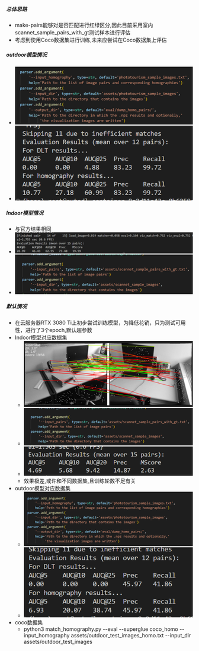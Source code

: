 ##### 总体思路
- make-pairs能够对是否匹配进行红绿区分,因此目前采用室内scannet_sample_pairs_with_gt测试样本进行评估
- 考虑到使用Coco数据集进行训练,未来应尝试在Coco数据集上评估
##### outdoor模型情况
- ![](attachments/Pasted%20image%2020230113212511.png)
- ![](attachments/Pasted%20image%2020230113212530.png)
##### Indoor模型情况
- 与官方结果相同
- ![](attachments/Pasted%20image%2020230113215415.png)
- ![](attachments/Pasted%20image%2020230113215433.png)
##### 默认情况
- 在云服务器RTX 3080 Ti上初步尝试训练模型，为降低花销，只为测试可用性，进行了3个epoch,默认超参数
- Indoor模型对应数据集
	- ![](attachments/Pasted%20image%2020230113215758.png)
	- ![](attachments/Pasted%20image%2020230113215449.png)
	- ![](attachments/Pasted%20image%2020230113215607.png)
	- 效果极差,或许和不同数据集,且训练轮数不足有关
- outdoor模型对应数据集
	- ![](attachments/Pasted%20image%2020230113215930.png)
	- ![](attachments/Pasted%20image%2020230113215917.png)
- coco数据集
	- python3 match_homography.py --eval --superglue coco_homo --input_homography assets/outdoor_test_images_homo.txt --input_dir assets/outdoor_test_images
